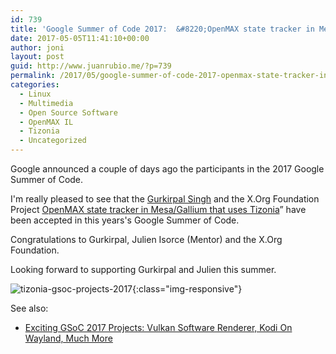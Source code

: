 ```yaml
---
id: 739
title: 'Google Summer of Code 2017:  &#8220;OpenMAX state tracker in Mesa/Gallium that uses Tizonia&#8221;'
date: 2017-05-05T11:41:10+00:00
author: joni
layout: post
guid: http://www.juanrubio.me/?p=739
permalink: /2017/05/google-summer-of-code-2017-openmax-state-tracker-in-mesagallium-that-uses-tizonia/
categories:
  - Linux
  - Multimedia
  - Open Source Software
  - OpenMAX IL
  - Tizonia
  - Uncategorized
---
```

Google announced a couple of days ago the participants in the 2017 Google Summer of Code.

I'm really pleased to see that the [Gurkirpal Singh](https://singhcodes.wordpress.com/) and the X.Org Foundation Project <a href="https://summerofcode.withgoogle.com/projects/#4737166321123328" target="_blank" rel="noopener noreferrer">OpenMAX state tracker in Mesa/Gallium that uses Tizonia</a>&#8221; have been accepted in this years's Google Summer of Code.

Congratulations to Gurkirpal, Julien Isorce (Mentor) and the X.Org Foundation.

Looking forward to supporting Gurkirpal and Julien this summer.

![tizonia-gsoc-projects-2017](http://www.juanrubio.me/wp-content/uploads/2017/05/tizonia-gsoc-projects-2017.png){:class="img-responsive"}

See also:

  * <a href="https://www.phoronix.com/scan.php?page=news_item&px=GSoC-2017-Projects" target="_blank" rel="noopener noreferrer">Exciting GSoC 2017 Projects: Vulkan Software Renderer, Kodi On Wayland, Much More</a>

